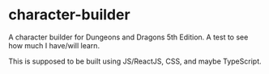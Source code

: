 # character-builder
A character builder for Dungeons and Dragons 5th Edition. A test to see how much I have/will learn.

This is supposed to be built using JS/ReactJS, CSS, and maybe TypeScript.
